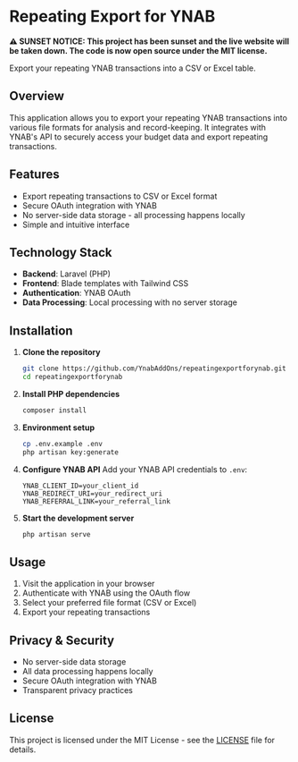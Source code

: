 # Repeating Export for YNAB

**⚠️ SUNSET NOTICE: This project has been sunset and the live website will be taken down. The code is now open source under the MIT license.**

Export your repeating YNAB transactions into a CSV or Excel table.

## Overview

This application allows you to export your repeating YNAB transactions into various file formats for analysis and record-keeping. It integrates with YNAB's API to securely access your budget data and export repeating transactions.

## Features

- Export repeating transactions to CSV or Excel format
- Secure OAuth integration with YNAB
- No server-side data storage - all processing happens locally
- Simple and intuitive interface

## Technology Stack

- **Backend**: Laravel (PHP)
- **Frontend**: Blade templates with Tailwind CSS
- **Authentication**: YNAB OAuth
- **Data Processing**: Local processing with no server storage

## Installation

1. **Clone the repository**
   ```bash
   git clone https://github.com/YnabAddOns/repeatingexportforynab.git
   cd repeatingexportforynab
   ```

2. **Install PHP dependencies**
   ```bash
   composer install
   ```

3. **Environment setup**
   ```bash
   cp .env.example .env
   php artisan key:generate
   ```

4. **Configure YNAB API**
   Add your YNAB API credentials to `.env`:
   ```env
   YNAB_CLIENT_ID=your_client_id
   YNAB_REDIRECT_URI=your_redirect_uri
   YNAB_REFERRAL_LINK=your_referral_link
   ```

5. **Start the development server**
   ```bash
   php artisan serve
   ```

## Usage

1. Visit the application in your browser
2. Authenticate with YNAB using the OAuth flow
3. Select your preferred file format (CSV or Excel)
4. Export your repeating transactions

## Privacy & Security

- No server-side data storage
- All data processing happens locally
- Secure OAuth integration with YNAB
- Transparent privacy practices

## License

This project is licensed under the MIT License - see the [LICENSE](LICENSE) file for details.
